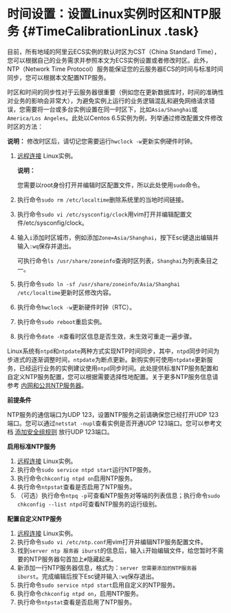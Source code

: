 # 时间设置：设置Linux实例时区和NTP服务 {#TimeCalibrationLinux .task}

目前，所有地域的阿里云ECS实例的默认时区为CST（China Standard Time），您可以根据自己的业务需求并参照本文为ECS实例设置或者修改时区。此外，NTP（Network Time Protocol）服务能保证您的云服务器ECS的时间与标准时间同步，您可以根据本文配置NTP服务。

时区和时间的同步性对于云服务器很重要（例如您在更新数据库时，时间的准确性对业务的影响会非常大），为避免实例上运行的业务逻辑混乱和避免网络请求错误，您需要将一台或多台实例设置在同一时区下，比如`Asia/Shanghai`或`America/Los Angeles`。此处以Centos 6.5实例为例，列举通过修改配置文件修改时区的方法：

**说明：** 修改时区后，请切记您需要运行`hwclock -w`更新实例硬件时钟。

1.  [远程连接](../../../../intl.zh-CN/用户指南/连接实例/连接实例概述.md#) Linux实例。 

    **说明：** 

    您需要以root身份打开并编辑时区配置文件，所以此处使用`sudo`命令。

2.  执行命令`sudo rm /etc/localtime`删除系统里的当地时间链接。 
3.  执行命令`sudo vi /etc/sysconfig/clock`用vim打开并编辑配置文件/etc/sysconfig/clock。 
4.  输入`i`添加时区城市，例如添加`Zone=Asia/Shanghai`，按下Esc键退出编辑并输入`:wq`保存并退出。 

    可执行命令`ls /usr/share/zoneinfo`查询时区列表，`Shanghai`为列表条目之一。

5.  执行命令`sudo ln -sf /usr/share/zoneinfo/Asia/Shanghai /etc/localtime`更新时区修改内容。 
6.  执行命令`hwclock -w`更新硬件时钟（RTC）。 
7.  执行命令`sudo reboot`重启实例。 
8.  执行命令`date -R`查看时区信息是否生效，未生效可重走一遍步骤。 

Linux系统有`ntpd`和`ntpdate`两种方式实现NTP时间同步，其中，`ntpd`同步时间为步进式的逐渐调整时间，`ntpdate`为断点更新。新购实例可使用`ntpdate`更新服务，已经运行业务的实例建议使用`ntpd`同步时间。此处提供标准NTP服务配置和自定义NTP服务配置，您可以根据需要选择性地配置。关于更多NTP服务信息请参考 [内网和公共NTP服务器](intl.zh-CN/最佳实践/实例配置/时间配置：NTP服务器与其他基础服务.md#)。

**前提条件**

NTP服务的通信端口为UDP 123，设置NTP服务之前请确保您已经打开UDP 123端口。您可以通过`netstat -nupl`查看实例是否开通UDP 123端口。您可以参考文档 [添加安全组规则](../../../../intl.zh-CN/用户指南/安全组/添加安全组规则.md#) 放行UDP 123端口。

**启用标准NTP服务**

1.  [远程连接](../../../../intl.zh-CN/用户指南/连接实例/连接实例概述.md#) Linux实例。
2.  执行命令`sudo service ntpd start`运行NTP服务。
3.  执行命令`chkconfig ntpd on`启用NTP服务。
4.  执行命令`ntpstat`查看是否启用了NTP服务。
5.  （可选）执行命令`ntpq -p`可查看NTP服务对等端的列表信息；执行命令`sudo chkconfig --list ntpd`可查看NTP服务的运行级别。

**配置自定义NTP服务**

1.  [远程连接](../../../../intl.zh-CN/用户指南/连接实例/连接实例概述.md#) Linux实例。
2.  执行命令`sudo vi /etc/ntp.conf`用vim打开并编辑NTP服务配置文件。
3.  找到`server ntp 服务器 iburst`的信息后，输入`i`开始编辑文件，给您暂时不需要的NTP服务器句首加上`#`隐藏起来。
4.  新添加一行NTP服务器信息，格式为：`server 您需要添加的NTP服务器 iburst`。完成编辑后按下Esc键并输入`:wq`保存退出。
5.  执行命令`sudo service ntpd start`启用自定义的NTP服务。
6.  执行命令`chkconfig ntpd on`，启用NTP服务。
7.  执行命令`ntpstat`查看是否启用了NTP服务。

